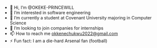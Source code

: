 - 👋 Hi, I’m @OKEKE-PRINCEWILL
- 👀 I’m interested in software engineering
- 🌱 I’m currently a student at Covenant University majoring in Computer Science
- 💞️ I’m looking to join companies for internships
- 📫 How to reach me okkenechukwu2022@gmail.com
- ⚡ Fun fact: I am a die-hard Arsenal fan (football)
